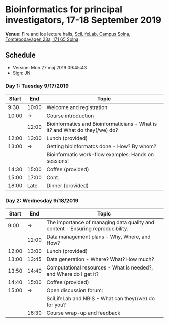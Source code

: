 # Bioinformatics for principal investigators, 17-18 September 2019		

**Venue:** Fire and Ice lecture halls, [SciLifeLab, Campus Solna, Tomtebodavägen 23a, 171 65 Solna](https://goo.gl/maps/t5UJwMa12tNPEvQ5A).		

## Schedule

- Version: Mon 27 maj 2019 09:45:43
- Sign: JN

### Day 1: Tuesday 9/17/2019

|Start|End|Topic|
|---|---|---|
|9:30|10:00|Welcome and registration|
|10:00|$\to$|Course introduction|
||12:00|Bioinformatics and Bioinformaticians - What is it? and What do they(/we) do?|
|12:00|13:00|Lunch (provided)|
|13:00|$\to$|Getting bioinformatcs done - How? By whom?|
|||Bioinformatic work-flow examples: Hands on sessions!|
|14:30|15:00|Coffee (provided)|
|15:00|17:00|Cont.|
|18:00|Late|Dinner (provided)|

### Day 2: Wednesday 9/18/2019

|Start|End|Topic|
|---|---|---|
|9:00|$\to$|The importance of managing data quality and content - Ensuring reproducibility.|
||12:00|Data management plans - Why, Where, and How?|
|12:00|13:00|Lunch (provided)|
|13:00|13:45|Data generation - Where? What? How much?|
|13:50|14:40|Computational resources - What is needed?, and Where do I get it?|
|14:40|15:00|Coffee (provided)|
|15:00|$\to$|Open discussion forum:|
|||SciLifeLab and NBIS - What can they(/we) do for you?|
||16:30|Course wrap-up and feedback|

